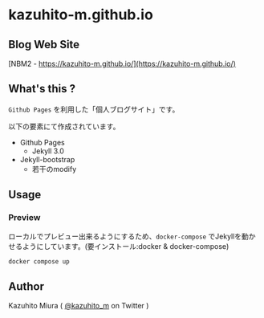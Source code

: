 kazuhito-m.github.io
====================

## Blog Web Site

[NBM2 - https://kazuhito-m.github.io/](https://kazuhito-m.github.io/)

## What's this ?

`Github Pages` を利用した「個人ブログサイト」です。

以下の要素にて作成されています。

+ Github Pages
  + Jekyll 3.0
+ Jekyll-bootstrap
  + 若干のmodify

## Usage

### Preview

ローカルでプレビュー出来るようにするため、`docker-compose` でJekyllを動かせるようにしています。(要インストール:docker & docker-compose)

```bash
docker compose up
```

## Author

Kazuhito Miura ( [@kazuhito_m](https://twitter.com/kazuhito_m) on Twitter )

